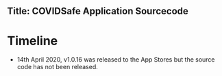Title: COVIDSafe Application Sourcecode
---


# Timeline

- 14th April 2020, v1.0.16 was released to the App Stores but the source code has not been released.

<?# Twitter 1260734086097670144 /?>
